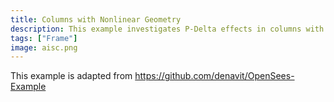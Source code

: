 ```yaml
---
title: Columns with Nonlinear Geometry
description: This example investigates P-Delta effects in columns with and without shear.
tags: ["Frame"]
image: aisc.png
---
```



This example is adapted from https://github.com/denavit/OpenSees-Example

